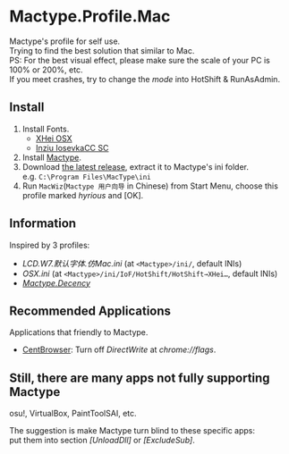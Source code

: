# Mactype.Profile.Mac

Mactype's profile for self use.  
Trying to find the best solution that similar to Mac.  
PS: For the best visual effect, please make sure the scale of your PC is 100% or 200%, etc.  
If you meet crashes, try to change the *mode* into HotShift & RunAsAdmin.

## Install

1. Install Fonts.
    - [XHei OSX](https://pan.baidu.com/s/1ntqNBrb)
    - [Inziu IosevkaCC SC](https://be5invis.github.io/Iosevka/inziu.html)
2. Install [Mactype](http://www.mactype.net/).
3. Download [the latest release](https://github.com/hyrious/Mactype.Profile.Mac/releases/latest), extract it to Mactype's ini folder.  
   e.g. `C:\Program Files\MacType\ini`
4. Run `MacWiz`(`Mactype 用户向导` in Chinese) from Start Menu, choose this profile marked *hyrious* and \[OK\].

## Information

Inspired by 3 profiles:  
- *LCD.W7.默认字体.仿Mac.ini* (at `<Mactype>/ini/`, default INIs)
- *OSX.ini* (at `<Mactype>/ini/IoF/HotShift/HotShift→XHei…`, default INIs)
- *[Mactype.Decency](https://github.com/renkun-ken/MacType.Decency)*

## Recommended Applications

Applications that friendly to Mactype.
- [CentBrowser](https://www.centbrowser.com/): Turn off *DirectWrite* at *chrome://flags*.

## Still, there are many apps not fully supporting Mactype

osu!, VirtualBox, PaintToolSAI, etc.

The suggestion is make Mactype turn blind to these specific apps:  
put them into section *[UnloadDll]* or *[ExcludeSub]*.
